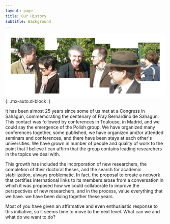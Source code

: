 ```yaml
---
layout: page
title: Our History
subtitle: Background
---
```


![collage](/assets/img/collage.jpg){: .mx-auto.d-block :}

It has been almost 25 years since some of us met at a Congress in Sahagún, commemorating the centenary of Fray Bernardino de Sahagún. This contact was followed by conferences in Toulouse, in Madrid, and we could say the emergence of the Polish group. We have organized many conferences together, some published, we have organized and/or attended seminars and conferences, and there have been stays at each other's universities. We have grown in number of people and quality of work to the point that I believe I can affirm that the group contains leading researchers in the topics we deal with.

This growth has included the incorporation of new researchers, the completion of their doctoral theses, and the search for academic stabilization, always problematic. In fact, the proposal to create a network that certifies international links to its members arose from a conversation in which it was proposed how we could collaborate to improve the perspectives of new researchers, and in the process, value everything that we have. we have been doing together these years.

Most of you have given an affirmative and even enthusiastic response to this initiative, so it seems time to move to the next level. What can we and what do we want to do?
